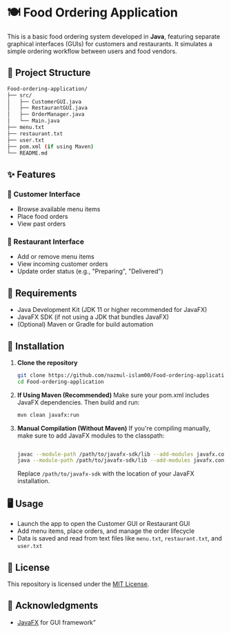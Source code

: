 # 🍽️ Food Ordering Application

This is a basic food ordering system developed in **Java**, featuring separate graphical interfaces (GUIs) for customers and restaurants. It simulates a simple ordering workflow between users and food vendors.

## 📁 Project Structure
```bash
Food-ordering-application/
├── src/
│   ├── CustomerGUI.java
│   ├── RestaurantGUI.java
│   ├── OrderManager.java
│   └── Main.java
├── menu.txt
├── restaurant.txt
├── user.txt
├── pom.xml (if using Maven)
└── README.md
```

## ✨ Features

### 👤 Customer Interface
- Browse available menu items
- Place food orders
- View past orders

### 🏪 Restaurant Interface
- Add or remove menu items
- View incoming customer orders
- Update order status (e.g., "Preparing", "Delivered")


## 🧰 Requirements

- Java Development Kit (JDK 11 or higher recommended for JavaFX)
- JavaFX SDK (if not using a JDK that bundles JavaFX)
- (Optional) Maven or Gradle for build automation


## 🚀 Installation

1. **Clone the repository**
   ```bash
   git clone https://github.com/nazmul-islam00/Food-ordering-application.git
   cd Food-ordering-application
   ```
2. **If Using Maven (Recommended)**
   Make sure your pom.xml includes JavaFX dependencies.
   Then build and run:

   ```bash
   mvn clean javafx:run
   ```
3. **Manual Compilation (Without Maven)**
   If you're compiling manually, make sure to add JavaFX modules to the classpath:

   ```bash
   
   javac --module-path /path/to/javafx-sdk/lib --add-modules javafx.controls,javafx.fxml src/*.java
   java --module-path /path/to/javafx-sdk/lib --add-modules javafx.controls,javafx.fxml Main
   ```
   Replace ``/path/to/javafx-sdk`` with the location of your JavaFX installation.

## 🖥️ Usage
- Launch the app to open the Customer GUI or Restaurant GUI
- Add menu items, place orders, and manage the order lifecycle
- Data is saved and read from text files like ``menu.txt``, ``restaurant.txt``, and ``user.txt``


## 📝 License
This repository is licensed under the [MIT License](LICENSE).

## 🙌 Acknowledgments
- [JavaFX](https://openjfx.io/) for GUI framework”
